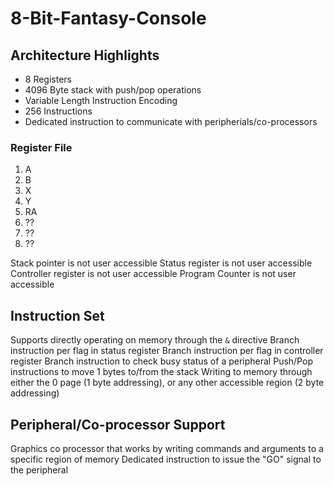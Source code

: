 # 8-Bit-Fantasy-Console

## Architecture Highlights
- 8 Registers
- 4096 Byte stack with push/pop operations
- Variable Length Instruction Encoding
- 256 Instructions
- Dedicated instruction to communicate with peripherials/co-processors
### Register File
1. A
2. B
3. X
4. Y
5. RA
6. ??
7. ??
8. ??

Stack pointer is not user accessible
Status register is not user accessible
Controller register is not user accessible
Program Counter is not user accessible

## Instruction Set
Supports directly operating on memory through the `&` directive
Branch instruction per flag in status register
Branch instruction per flag in controller register
Branch instruction to check busy status of a peripheral
Push/Pop instructions to move 1 bytes to/from the stack
Writing to memory through either the 0 page (1 byte addressing), or any other accessible region (2 byte addressing)

## Peripheral/Co-processor Support
Graphics co processor that works by writing commands and arguments to a specific region of memory
Dedicated instruction to issue the "GO" signal to the peripheral
